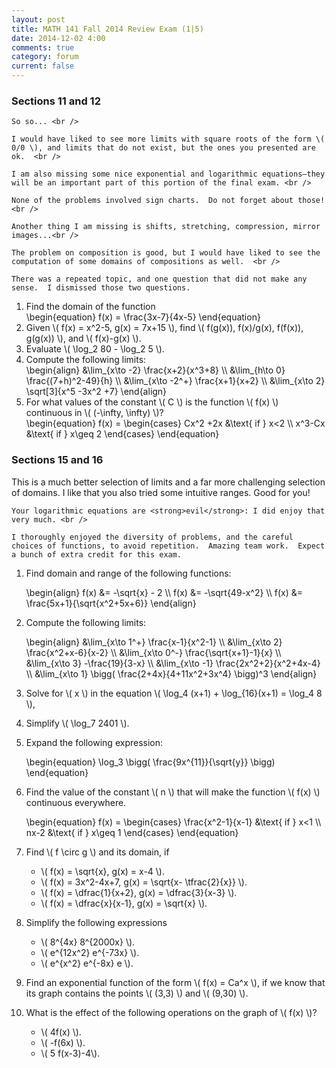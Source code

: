 ```yaml
---
layout: post
title: MATH 141 Fall 2014 Review Exam (1|5)
date: 2014-12-02 4:00
comments: true
category: forum
current: false
---
```


<div class="well">
	<h3>Sections 11 and 12</h3>

	So so... <br /> 

	I would have liked to see more limits with square roots of the form \( 0/0 \), and limits that do not exist, but the ones you presented are ok.  <br />

	I am also missing some nice exponential and logarithmic equations—they will be an important part of this portion of the final exam. <br />

	None of the problems involved sign charts.  Do not forget about those!  <br />

	Another thing I am missing is shifts, stretching, compression, mirror images...<br />

	The problem on composition is good, but I would have liked to see the computation of some domains of compositions as well.  <br />

	There was a repeated topic, and one question that did not make any sense.  I dismissed those two questions.
</div>

1. Find the domain of the function
	<div>
		\begin{equation}
		f(x) = \frac{3x-7}{4x-5}	
		\end{equation}
	</div>
2. Given <span>\\( f(x) = x^2-5, g(x) = 7x+15 \\)</span>, find <span>\\( f(g(x)), f(x)/g(x), f(f(x)), g(g(x)) \\)</span>, and <span>\\( f(x)-g(x) \\)</span>.
3. Evaluate <span>\\( \log_2 80 - \log_2 5 \\)</span>.	
4. Compute the following limits:
	<div>
		\begin{align}
		&\lim_{x\to -2}	\frac{x+2}{x^3+8} \\
		&\lim_{h\to 0} \frac{(7+h)^2-49}{h} \\
		&\lim_{x\to -2^+} \frac{x+1}{x+2} \\
		&\lim_{x\to 2} \sqrt[3]{x^5 -3x^2 +7}
		\end{align}
	</div>
5. For what values of the constant <span>\\( C \\)</span> is the function <span>\\( f(x) \\)</span> continuous in <span>\\( (-\infty, \infty) \\)</span>?
	<div>
		\begin{equation}
		f(x) = \begin{cases} Cx^2 +2x &\text{ if } x<2 \\ x^3-Cx &\text{ if } x\geq 2 \end{cases}
		\end{equation}
	</div>
	
<div class="well">
	<h3> Sections 15 and 16</h3>
	This is a much better selection of limits and a far more challenging selection of domains.  I like that you also tried some intuitive ranges.  Good for you!  <br />

	Your logarithmic equations are <strong>evil</strong>: I did enjoy that very much. <br />

	I thoroughly enjoyed the diversity of problems, and the careful choices of functions, to avoid repetition.  Amazing team work.  Expect a bunch of extra credit for this exam.
</div>

1. Find domain and range of the following functions:
	<div>
		\begin{align}
		f(x) &= -\sqrt{x} - 2 \\
		f(x) &= -\sqrt{49-x^2}	\\
		f(x) &= \frac{5x+1}{\sqrt{x^2+5x+6}}
		\end{align}
	</div>

2. Compute the following limits:
	<div>
		\begin{align}
		&\lim_{x\to 1^+} \frac{x-1}{x^2-1} \\
		&\lim_{x\to 2} \frac{x^2+x-6}{x-2} \\
		&\lim_{x\to 0^-} \frac{\sqrt{x+1}-1}{x} \\
		&\lim_{x\to 3} -\frac{19}{3-x} \\
		&\lim_{x\to -1} \frac{2x^2+2}{x^2+4x-4} \\
		&\lim_{x\to 1} \bigg( \frac{2+4x}{4+11x^2+3x^4} \bigg)^3
		\end{align}
	</div>
3. Solve for <span>\\( x \\)</span> in the equation <span>\\( \log_4 (x+1) + \log_{16}(x+1) = \log_4 8 \\)</span>,
4. Simplify <span>\\( \log_7 2401 \\)</span>.
5. Expand the following expression:
	<div>
		\begin{equation}
		\log_3 \bigg( \frac{9x^{11}}{\sqrt{y}} \bigg)
		\end{equation}
	</div>
6. Find the value of the constant <span>\\( n \\)</span> that will make the function <span>\\( f(x) \\)</span> continuous everywhere.
	<div>
		\begin{equation}
		f(x) = \begin{cases} \frac{x^2-1}{x-1} &\text{ if } x<1 \\ nx-2 &\text{ if } x\geq 1 \end{cases}
		\end{equation}
	</div>

7. Find <span>\\( f \circ g \\)</span> and its domain, if
	* <span>\\( f(x) = \sqrt{x}, g(x) = x-4 \\)</span>.
	* <span>\\( f(x) = 3x^2-4x+7, g(x) = \sqrt{x- \tfrac{2}{x}} \\)</span>.
	* <span>\\( f(x) = \dfrac{1}{x+2}, g(x) = \dfrac{3}{x-3} \\)</span>.
	* <span>\\( f(x) = \dfrac{x}{x-1}, g(x) = \sqrt{x} \\)</span>.
8. Simplify the following expressions
	* <span>\\( 8^{4x} 8^{2000x} \\)</span>.
	* <span>\\( e^{12x^2} e^{-73x} \\)</span>.
	* <span>\\( e^{x^2} e^{-8x} e \\)</span>.
9. Find an exponential function of the form <span>\\( f(x) = Ca^x \\)</span>, if we know that its graph contains the points <span>\\( (3,3) \\)</span> and <span>\\( (9,30) \\)</span>.
10. What is the effect of the following operations on the graph of <span>\\( f(x) \\)</span>?
	* <span>\\( 4f(x) \\)</span>.
	* <span>\\( -f(6x) \\)</span>.
	* <span>\\( 5 f(x-3)-4\\)</span>.